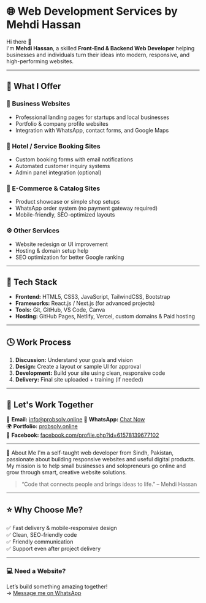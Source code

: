 # 🌐 Web Development Services by Mehdi Hassan

Hi there 👋  
I'm **Mehdi Hassan**, a skilled **Front-End & Backend Web Developer** helping businesses and individuals turn their ideas into modern, responsive, and high-performing websites.

---

## 🚀 What I Offer

### 💼 Business Websites
- Professional landing pages for startups and local businesses  
- Portfolio & company profile websites  
- Integration with WhatsApp, contact forms, and Google Maps  

### 🏨 Hotel / Service Booking Sites
- Custom booking forms with email notifications  
- Automated customer inquiry systems  
- Admin panel integration (optional)

### 🛒 E-Commerce & Catalog Sites
- Product showcase or simple shop setups  
- WhatsApp order system (no payment gateway required)  
- Mobile-friendly, SEO-optimized layouts

### ⚙️ Other Services
- Website redesign or UI improvement  
- Hosting & domain setup help  
- SEO optimization for better Google ranking  

---

## 🧩 Tech Stack

- **Frontend:** HTML5, CSS3, JavaScript, TailwindCSS, Bootstrap  
- **Frameworks:** React.js / Next.js (for advanced projects)  
- **Tools:** Git, GitHub, VS Code, Canva  
- **Hosting:** GitHub Pages, Netlify, Vercel, custom domains & Paid hosting  

---

## 🕓 Work Process

1. **Discussion:** Understand your goals and vision  
2. **Design:** Create a layout or sample UI for approval  
3. **Development:** Build your site using clean, responsive code  
4. **Delivery:** Final site uploaded + training (if needed)

---

## 💬 Let's Work Together

📩 **Email:** info@probsolv.online
💬 **WhatsApp:** [Chat Now](https://wa.me/923272583013)  
🌍 **Portfolio:** [probsolv.online](https://www.probsolv.online)  
📱 **Facebook:** [facebook.com/profile.php?id=61578139677102](https://facebook.com/profile.php?id=61578139677102)

---

 🧠 About Me
I'm a self-taught web developer from Sindh, Pakistan, passionate about building responsive websites and useful digital products.  
My mission is to help small businesses and solopreneurs go online and grow through smart, creative website solutions.

> “Code that connects people and brings ideas to life.” – Mehdi Hassan

---

## ⭐ Why Choose Me?
✅ Fast delivery & mobile-responsive design  
✅ Clean, SEO-friendly code  
✅ Friendly communication  
✅ Support even after project delivery  

---

### 💻 Need a Website?
Let’s build something amazing together!  
→ [Message me on WhatsApp](https://wa.me/923272583013)
